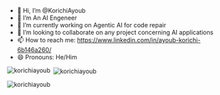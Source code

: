- 👋 Hi, I’m @KorichiAyoub
- 👀 I’m An AI Engeneer
- 🌱 I’m currently working on Agentic AI for code repair
- 💞️ I’m looking to collaborate on any project concerning AI applications
- 📫 How to reach me: https://www.linkedin.com/in/ayoub-korichi-6b146a260/
- 😄 Pronouns: He/Him


<!---
KorichiAyoub/KorichiAyoub is a ✨ special ✨ repository because its `README.md` (this file) appears on your GitHub profile.
You can click the Preview link to take a look at your changes.
--->

<p><img align="left" src="https://github-readme-stats.vercel.app/api/top-langs?username=korichiayoub&show_icons=true&locale=en&layout=compact" alt="korichiayoub" /></p>

<p>&nbsp;<img align="center" src="https://github-readme-stats.vercel.app/api?username=korichiayoub&show_icons=true&locale=en" alt="korichiayoub" /></p>

<p><img align="center" src="https://github-readme-streak-stats.herokuapp.com/?user=korichiayoub&" alt="korichiayoub" /></p>
